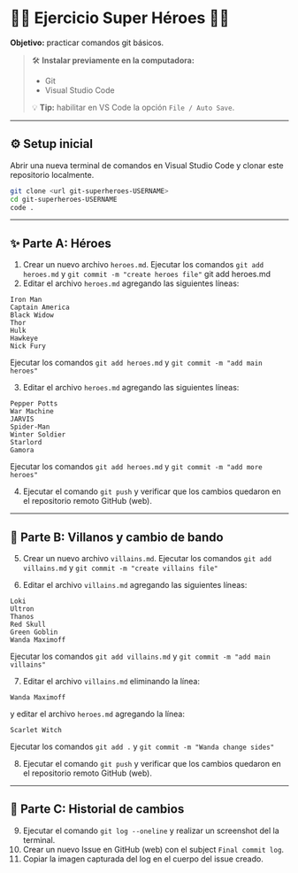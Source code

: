 # 🦸‍♂️ Ejercicio Super Héroes 🦸‍♀️

**Objetivo:** practicar comandos git básicos.

> 🛠️ **Instalar previamente en la computadora:**
> + Git
> + Visual Studio Code
>
> 💡 **Tip:** habilitar en VS Code la opción `File / Auto Save`.

-----

## ⚙️ Setup inicial

Abrir una nueva terminal de comandos en Visual Studio Code y clonar este repositorio localmente.

```bash
git clone <url git-superheroes-USERNAME>
cd git-superheroes-USERNAME
code .
```
-----

## ✨ Parte A: Héroes

1. Crear un nuevo archivo `heroes.md`.
Ejecutar los comandos `git add heroes.md` y `git commit -m "create heroes file"`
git add heroes.md    
2. Editar el archivo `heroes.md` agregando las siguientes líneas:
```
Iron Man
Captain America
Black Widow
Thor
Hulk
Hawkeye
Nick Fury
```
Ejecutar los comandos `git add heroes.md` y `git commit -m "add main heroes"`

3. Editar el archivo `heroes.md` agregando las siguientes líneas:
```
Pepper Potts
War Machine
JARVIS
Spider-Man
Winter Soldier
Starlord
Gamora
```
Ejecutar los comandos `git add heroes.md` y `git commit -m "add more heroes"`

4. Ejecutar el comando `git push` y verificar que los cambios quedaron en el repositorio remoto GitHub (web).

-----

## 🦹 Parte B: Villanos y cambio de bando

5. Crear un nuevo archivo `villains.md`.
Ejecutar los comandos `git add villains.md` y `git commit -m "create villains file"`

6. Editar el archivo `villains.md` agregando las siguientes líneas:
```
Loki
Ultron
Thanos
Red Skull
Green Goblin
Wanda Maximoff
```
Ejecutar los comandos `git add villains.md` y `git commit -m "add main villains"`

7. Editar el archivo `villains.md` eliminando la línea:
```
Wanda Maximoff
```
y editar el archivo `heroes.md` agregando la línea:
```
Scarlet Witch
```
Ejecutar los comandos `git add .` y `git commit -m "Wanda change sides"`

8. Ejecutar el comando `git push` y verificar que los cambios quedaron en el repositorio remoto GitHub (web).

-----

## 📜 Parte C: Historial de cambios

9. Ejecutar el comando `git log --oneline` y realizar un screenshot del la terminal.
10. Crear un nuevo Issue en GitHub (web) con el subject `Final commit log`.
11. Copiar la imagen capturada del log en el cuerpo del issue creado.
